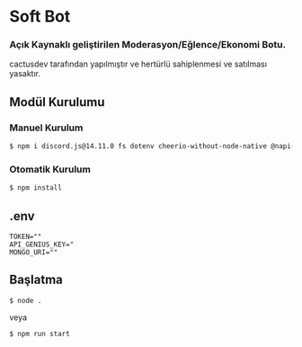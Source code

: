 # Soft Bot
### Açık Kaynaklı geliştirilen Moderasyon/Eğlence/Ekonomi Botu.
cactusdev tarafından yapılmıştır ve hertürlü sahiplenmesi ve satılması yasaktır.

## Modül Kurulumu

### Manuel Kurulum
```bash
$ npm i discord.js@14.11.0 fs dotenv cheerio-without-node-native @napi-rs/canvas mongoose node-fetch wio.db
```

### Otomatik Kurulum
```bash
$ npm install
```
## .env
```
TOKEN=""
API_GENIUS_KEY="
MONGO_URI=""
```

## Başlatma
```
$ node .
```
veya
```
$ npm run start
```